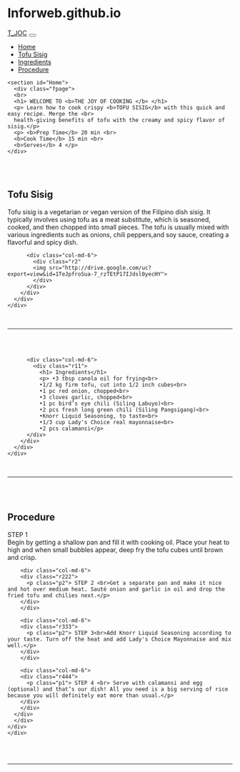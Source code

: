 # Inforweb.github.io
<!DOCTYPE html>
<html lang="en">
<head>
  <meta charset="UTF-8">
  <meta http-equiv="X-UA-Compatible" content="IE=Edge">
  <meta name="viewport" content="width=device-width, initial-scale=1.0">

  <title>Informative Website</title>
  <link rel="stylesheet" href="style.css">
  <link href="https://cdn.jsdelivr.net/npm/bootstrap@5.3.2/dist/css/bootstrap.min.css" rel="stylesheet">
  <script src="https://cdn.jsdelivr.net/npm/bootstrap@5.3.2/dist/js/bootstrap.bundle.min.js"></script>
  <link href="https://cdn.jsdelivr.net/npm/bootstrap@5.3.2/dist/css/bootstrap.min.css" rel="stylesheet">
  <script src="https://cdn.jsdelivr.net/npm/bootstrap@5.3.2/dist/js/bootstrap.bundle.min.js"></script>
</head>
</head>

<body>
  <div class="navbar navbar-expand-sm bg-secondary navbar-dark fixed-top">
  <div class="container-fluid">
    <a class="navbar-brand" href="#">T_JOC</a>
    <button class="navbar-toggler" type="button" data-bs-toggle="collapse" data-bs-target="#collapsibleNavbar">
      <span class="navbar-toggler-icon"></span>
    </button>
    <div class="collapse navbar-collapse" id="collapsibleNavbar">
      <ul class="navbar-nav">
        <li class="nav-item">
          <a class="nav-link" href="#Home">Home</a>
        </li>
        <li class="nav-item">
          <a class="nav-link" href="#ts">Tofu Sisig</a>
        </li>
        <li class="nav-item">
          <a class="nav-link" href="#ing">Ingredients</a>
        </li>
        <li class="nav-item">
          <a class="nav-link" href="#pro">Procedure</a>
        </li>    
      </ul>
    </div>
  </div>
  </div>
  
    <section id="Home">
      <div class="fpage">
      <br>
      <h1> WELCOME TO <b>THE JOY OF COOKING </b> </h1>
      <p> Learn how to cook crispy <b>TOFU SISIG</b> with this quick and easy recipe. Merge the <br>
      health-giving benefits of tofu with the creamy and spicy flavor of sisig.</p>
      <p> <b>Prep Time</b> 20 min <br>
      <b>Cook Time</b> 15 min <br>
      <b>Serves</b> 4 </p>
    </div>
  </section>
  <br>
  <br>
  <section id="ts">
    <div class="fsection d-flex w-100">
      <div class="container">
        <div class="row">
          <div class="col-md-6">
            <div class="r1">
              <h1> Tofu Sisig </h1>
              <p> Tofu sisig is a vegetarian or vegan version of the Filipino dish sisig. It typically involves using tofu as a meat substitute, which is seasoned, cooked, and then chopped into small pieces. The tofu is usually mixed with various ingredients such as onions, chili peppers,and soy sauce, creating a flavorful and spicy dish. </p>
            </div>
          </div>
          
          <div class="col-md-6">
            <div class="r2"         
            <img src="http://drive.google.com/uc?export=view&id=1TeJpfroSua-7_rzTEtP17IJdsl0yecHY">
            </div>
          </div>
        </div>
      </div>
    </div>
  </section>
  <br>
  <hr>
  <br>
  <br>
  
  <section id="ing">
    <div class="container">
    <div class="Ssection d-flex w-100"> 
      <div class="row">
          <div class="col-md-6">
            <div class="r22"         
            <img src="http://drive.google.com/uc?export=view&id=1TeJpfroSua-7_rzTEtP17IJdsl0yecHY">
            </div>
          </div>
          
          <div class="col-md-6">
            <div class="r11">
              <h1> Ingredients</h1>
              <p> •3 tbsp canola oil for frying<br>
              •1/2 kg firm tofu, cut into 1/2 inch cubes<br>
              •1 pc red onion, chopped<br>
              •3 cloves garlic, chopped<br>
              •1 pc bird’s eye chili (Siling Labuyo)<br>
              •2 pcs fresh long green chili (Siling Pangsigang)<br>
              •Knorr Liquid Seasoning, to taste<br>
              •1/3 cup Lady's Choice real mayonnaise<br>
              •2 pcs calamansi</p>
          </div>
        </div>
      </div>
    </div>
  </section>
  <br>
  <hr>
  <br>
  <br>
  
  <section id="pro">
    <div class="container">
    <div class="Ssection d-flex w-100">
      <div class="row">
        <h1 class="hsec"> Procedure </h1>
        <div class="col-md-6">
        <div class="r111">
          <p class="p1"> STEP 1 <br>Begin by getting a shallow pan and fill it with cooking oil. Place your heat to high and when small bubbles appear, deep fry the tofu cubes until brown and crisp.</p>
        </div>
        </div>
        
        <div class="col-md-6">
        <div class="r222">
          <p class="p2"> STEP 2 <br>Get a separate pan and make it nice and hot over medium heat. Sauté onion and garlic in oil and drop the fried tofu and chilies next.</p>
        </div>
        </div>
        
        <div class="col-md-6">
        <div class="r333">
          <p class="p2"> STEP 3<br>Add Knorr Liquid Seasoning according to your taste. Turn off the heat and add Lady's Choice Mayonnaise and mix well.</p>
        </div>
        </div>
        
        <div class="col-md-6">
        <div class="r444">
          <p class="p1"> STEP 4 <br> Serve with calamansi and egg (optional) and that’s our dish! All you need is a big serving of rice because you will definitely eat more than usual.</p>
        </div>
        </div>
      </div>
      </div>
    </div>
    </div>
  </section>
  <br>
  <br>
  <hr>
  <script src="main.js"></script>
</body>
</html>
